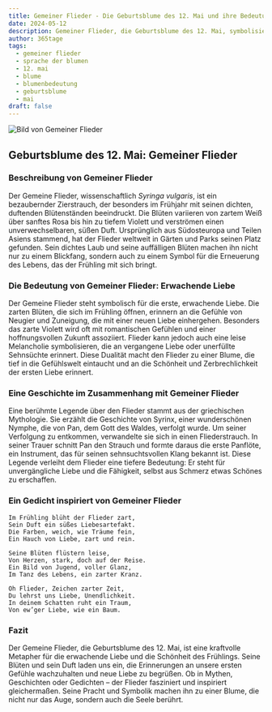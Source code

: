```yaml
---
title: Gemeiner Flieder - Die Geburtsblume des 12. Mai und ihre Bedeutung
date: 2024-05-12
description: Gemeiner Flieder, die Geburtsblume des 12. Mai, symbolisiert Erwachende Liebe. Erfahre mehr über ihre Geschichte, Bedeutung und Symbolik in der Sprache der Blumen.
author: 365tage
tags:
  - gemeiner flieder
  - sprache der blumen
  - 12. mai
  - blume
  - blumenbedeutung
  - geburtsblume
  - mai
draft: false
---
```


![Bild von Gemeiner Flieder](https://cdn.pixabay.com/photo/2019/05/05/21/02/lilac-4181712_640.jpg#center)


## Geburtsblume des 12. Mai: Gemeiner Flieder

### Beschreibung von Gemeiner Flieder

Der Gemeine Flieder, wissenschaftlich _Syringa vulgaris_, ist ein bezaubernder Zierstrauch, der besonders im Frühjahr mit seinen dichten, duftenden Blütenständen beeindruckt. Die Blüten variieren von zartem Weiß über sanftes Rosa bis hin zu tiefem Violett und verströmen einen unverwechselbaren, süßen Duft. Ursprünglich aus Südosteuropa und Teilen Asiens stammend, hat der Flieder weltweit in Gärten und Parks seinen Platz gefunden. Sein dichtes Laub und seine auffälligen Blüten machen ihn nicht nur zu einem Blickfang, sondern auch zu einem Symbol für die Erneuerung des Lebens, das der Frühling mit sich bringt.

### Die Bedeutung von Gemeiner Flieder: Erwachende Liebe

Der Gemeine Flieder steht symbolisch für die erste, erwachende Liebe. Die zarten Blüten, die sich im Frühling öffnen, erinnern an die Gefühle von Neugier und Zuneigung, die mit einer neuen Liebe einhergehen. Besonders das zarte Violett wird oft mit romantischen Gefühlen und einer hoffnungsvollen Zukunft assoziiert. Flieder kann jedoch auch eine leise Melancholie symbolisieren, die an vergangene Liebe oder unerfüllte Sehnsüchte erinnert. Diese Dualität macht den Flieder zu einer Blume, die tief in die Gefühlswelt eintaucht und an die Schönheit und Zerbrechlichkeit der ersten Liebe erinnert.

### Eine Geschichte im Zusammenhang mit Gemeiner Flieder

Eine berühmte Legende über den Flieder stammt aus der griechischen Mythologie. Sie erzählt die Geschichte von Syrinx, einer wunderschönen Nymphe, die von Pan, dem Gott des Waldes, verfolgt wurde. Um seiner Verfolgung zu entkommen, verwandelte sie sich in einen Fliederstrauch. In seiner Trauer schnitt Pan den Strauch und formte daraus die erste Panflöte, ein Instrument, das für seinen sehnsuchtsvollen Klang bekannt ist. Diese Legende verleiht dem Flieder eine tiefere Bedeutung: Er steht für unvergängliche Liebe und die Fähigkeit, selbst aus Schmerz etwas Schönes zu erschaffen.

### Ein Gedicht inspiriert von Gemeiner Flieder

```
Im Frühling blüht der Flieder zart,  
Sein Duft ein süßes Liebesartefakt.  
Die Farben, weich, wie Träume fein,  
Ein Hauch von Liebe, zart und rein.  

Seine Blüten flüstern leise,  
Von Herzen, stark, doch auf der Reise.  
Ein Bild von Jugend, voller Glanz,  
Im Tanz des Lebens, ein zarter Kranz.  

Oh Flieder, Zeichen zarter Zeit,  
Du lehrst uns Liebe, Unendlichkeit.  
In deinem Schatten ruht ein Traum,  
Von ew’ger Liebe, wie ein Baum.  
```

### Fazit

Der Gemeine Flieder, die Geburtsblume des 12. Mai, ist eine kraftvolle Metapher für die erwachende Liebe und die Schönheit des Frühlings. Seine Blüten und sein Duft laden uns ein, die Erinnerungen an unsere ersten Gefühle wachzuhalten und neue Liebe zu begrüßen. Ob in Mythen, Geschichten oder Gedichten – der Flieder fasziniert und inspiriert gleichermaßen. Seine Pracht und Symbolik machen ihn zu einer Blume, die nicht nur das Auge, sondern auch die Seele berührt.